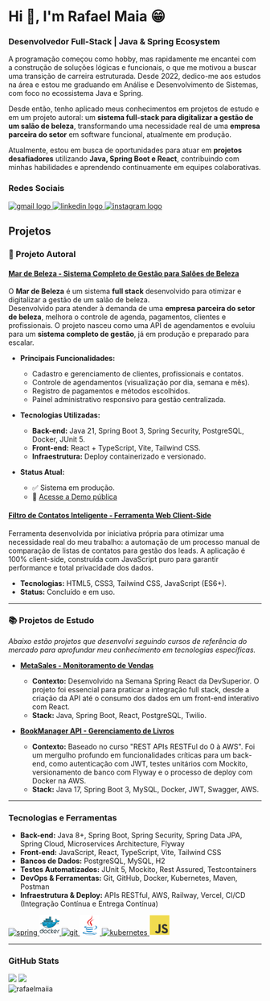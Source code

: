 # Hi 👋, I'm Rafael Maia 😁

### Desenvolvedor Full-Stack | Java & Spring Ecosystem

A programação começou como hobby, mas rapidamente me encantei com a construção de soluções lógicas e funcionais, o que me motivou a buscar uma transição de carreira estruturada. Desde 2022, dedico-me aos estudos na área e estou me graduando em Análise e Desenvolvimento de Sistemas, com foco no ecossistema Java e Spring.

Desde então, tenho aplicado meus conhecimentos em projetos de estudo e em um projeto autoral: um **sistema full-stack para digitalizar a gestão de um salão de beleza**, transformando uma necessidade real de uma **empresa parceira do setor** em software funcional, atualmente em produção.

Atualmente, estou em busca de oportunidades para atuar em **projetos desafiadores** utilizando **Java, Spring Boot e React**, contribuindo com minhas habilidades e aprendendo continuamente em equipes colaborativas.

### Redes Sociais
<div align="left">
  <a href="mailto:rafaelmaia.developer@gmail.com" target="blank">
    <img src="https://img.shields.io/static/v1?message=Gmail&logo=gmail&label=&color=D14836&logoColor=white&labelColor=&style=for-the-badge" height="35" alt="gmail logo"/>
  </a>
  <a href="https://linkedin.com/in/rafaelmaiia" target="blank">
    <img src="https://img.shields.io/static/v1?message=LinkedIn&logo=linkedin&label=&color=0077B5&logoColor=white&labelColor=&style=for-the-badge" height="35" alt="linkedin logo"/>
  </a>
  <a href="https://instagram.com/_rafaelmaiia/" target="blank">
    <img src="https://img.shields.io/static/v1?message=Instagram&logo=instagram&label=&color=E4405F&logoColor=white&labelColor=&style=for-the-badge" height="35" alt="instagram logo"/>
  </a>
</div>

## Projetos

### 🌟 Projeto Autoral

#### [Mar de Beleza - Sistema Completo de Gestão para Salões de Beleza](https://github.com/rafaelmaiia/portfolio-mar-de-beleza)
O **Mar de Beleza** é um sistema **full stack** desenvolvido para otimizar e digitalizar a gestão de um salão de beleza.  
Desenvolvido para atender à demanda de uma **empresa parceira do setor de beleza**, melhora o controle de agenda, pagamentos, clientes e profissionais. O projeto nasceu como uma API de agendamentos e evoluiu para um **sistema completo de gestão**, já em produção e preparado para escalar.

* **Principais Funcionalidades:**
  * Cadastro e gerenciamento de clientes, profissionais e contatos.
  * Controle de agendamentos (visualização por dia, semana e mês).
  * Registro de pagamentos e métodos escolhidos.
  * Painel administrativo responsivo para gestão centralizada.

* **Tecnologias Utilizadas:**
  * **Back-end:** Java 21, Spring Boot 3, Spring Security, PostgreSQL, Docker, JUnit 5.
  * **Front-end:** React + TypeScript, Vite, Tailwind CSS.
  * **Infraestrutura:** Deploy containerizado e versionado.

* **Status Atual:**
  * ✅ Sistema em produção.
  * 🚀 <a href="https://beauty-manager-demo.vercel.app/" target="_blank">Acesse a Demo pública</a>

#### [Filtro de Contatos Inteligente - Ferramenta Web Client-Side](https://github.com/rafaelmaiia/whatsapp-leads-cleaner)
Ferramenta desenvolvida por iniciativa própria para otimizar uma necessidade real do meu trabalho: a automação de um processo manual de comparação de listas de contatos para gestão dos leads. A aplicação é 100% client-side, construída com JavaScript puro para garantir performance e total privacidade dos dados.

* **Tecnologias:** HTML5, CSS3, Tailwind CSS, JavaScript (ES6+).
* **Status:** Concluído e em uso.

---

### 📚 Projetos de Estudo
*Abaixo estão projetos que desenvolvi seguindo cursos de referência do mercado para aprofundar meu conhecimento em tecnologias específicas.*

* **[MetaSales - Monitoramento de Vendas](https://github.com/rafaelmaiia/dsmeta)**
    * **Contexto:** Desenvolvido na Semana Spring React da DevSuperior. O projeto foi essencial para praticar a integração full stack, desde a criação da API até o consumo dos dados em um front-end interativo com React.
    * **Stack:** Java, Spring Boot, React, PostgreSQL, Twilio.

* **[BookManager API - Gerenciamento de Livros](https://github.com/rafaelmaiia/rest-with-springboot-erudio)**
    * **Contexto:** Baseado no curso "REST APIs RESTFul do 0 à AWS". Foi um mergulho profundo em funcionalidades críticas para um back-end, como autenticação com JWT, testes unitários com Mockito, versionamento de banco com Flyway e o processo de deploy com Docker na AWS.
    * **Stack:** Java 17, Spring Boot 3, MySQL, Docker, JWT, Swagger, AWS.

---

### Tecnologias e Ferramentas

* **Back-end:** Java 8+, Spring Boot, Spring Security, Spring Data JPA, Spring Cloud, Microservices Architecture, Flyway
* **Front-end:** JavaScript, React, TypeScript, Vite, Tailwind CSS 
* **Bancos de Dados:** PostgreSQL, MySQL, H2  
* **Testes Automatizados:** JUnit 5, Mockito, Rest Assured, Testcontainers  
* **DevOps & Ferramentas:** Git, GitHub, Docker, Kubernetes, Maven, Postman  
* **Infraestrutura & Deploy:** APIs RESTful, AWS, Railway, Vercel, CI/CD (Integração Contínua e Entrega Contínua)

<p align="left"> 
  <a href="https://spring.io/" target="_blank" rel="noreferrer"> 
    <img src="https://www.vectorlogo.zone/logos/springio/springio-icon.svg" alt="spring" width="40" height="40"/> 
  </a> 
  <a href="https://www.docker.com/" target="_blank" rel="noreferrer">
    <img src="https://raw.githubusercontent.com/devicons/devicon/master/icons/docker/docker-original-wordmark.svg" alt="docker" width="40" height="40"/> 
  </a> 
  <a href="https://git-scm.com/" target="_blank" rel="noreferrer">
    <img src="https://www.vectorlogo.zone/logos/git-scm/git-scm-icon.svg" alt="git" width="40" height="40"/> 
  </a> 
  </a>
  <a href="https://www.java.com" target="_blank" rel="noreferrer">
    <img src="https://raw.githubusercontent.com/devicons/devicon/master/icons/java/java-original.svg" alt="java" width="40" height="40"/> 
  </a> 
  <a href="https://kubernetes.io" target="_blank" rel="noreferrer">
    <img src="https://www.vectorlogo.zone/logos/kubernetes/kubernetes-icon.svg" alt="kubernetes" width="40" height="40"/> 
  </a> 
  <a href="https://developer.mozilla.org/en-US/docs/Web/JavaScript" target="_blank" rel="noreferrer">
    <img src="https://raw.githubusercontent.com/devicons/devicon/master/icons/javascript/javascript-original.svg" alt="javascript" width="40" height="40"/> 
  </a> 
</p>

---

### GitHub Stats

![](https://github-readme-stats.vercel.app/api?username=rafaelmaiia&theme=dark&hide_border=false&include_all_commits=true&count_private=true)
![](https://github-readme-streak-stats.herokuapp.com/?user=rafaelmaiia&theme=dark&hide_border=false)
<br/>
<img align="center" src="https://github-readme-stats.vercel.app/api/top-langs?username=rafaelmaiia&show_icons=true&locale=en&layout=compact&theme=dark" alt="rafaelmaiia" />
